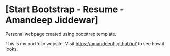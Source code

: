 # [Start Bootstrap - Resume - Amandeep Jiddewar]
Personal webpage created using bootstrap template.

This is my portfolio website. Visit https://amandeepfj.github.io/ to see how it looks.